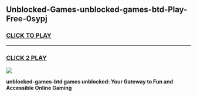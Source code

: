 
## Unblocked-Games-unblocked-games-btd-Play-Free-0sypj
<h3>
<a href="https://premium76.site?title=unblocked-games-btd&ref=17A">CLICK TO PLAY</a></h3>
<hr>

<h3>
<a href="https://premium76.site?title=unblocked-games-btd&ref=17A">CLICK 2 PLAY</a>
  
</h3>

<a href="https://premium76.site?title=unblocked-games-btd&ref=17A"><img src="https://clearcache.store/games.png"></a>


**unblocked-games-btd games unblocked: Your Gateway to Fun and Accessible Online Gaming**

